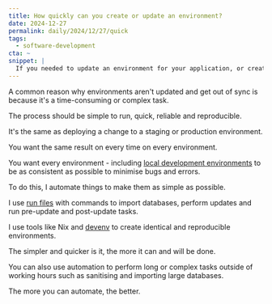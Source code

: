 ```yaml
---
title: How quickly can you create or update an environment?
date: 2024-12-27
permalink: daily/2024/12/27/quick
tags:
  - software-development
cta: ~
snippet: |
  If you needed to update an environment for your application, or create a new one from scratch, how easy would that be?
---
```


A common reason why environments aren't updated and get out of sync is because it's a time-consuming or complex task.

The process should be simple to run, quick, reliable and reproducible.

It's the same as deploying a change to a staging or production environment.

You want the same result on every time on every environment.

You want every environment - including [local development environments][2] to be as consistent as possible to minimise bugs and errors.

To do this, I automate things to make them as simple as possible.

I use [run files][0] with commands to import databases, perform updates and run pre-update and post-update tasks.

I use tools like Nix and [devenv][1] to create identical and reproducible environments.

The simpler and quicker is it, the more it can and will be done.

You can also use automation to perform long or complex tasks outside of working hours such as sanitising and importing large databases.

The more you can automate, the better.

[0]: {{site.url}}/daily/2022/08/15/using-run-file-simplify-project-tasks
[1]: {{site.url}}/daily/2024/11/11/could-nix-and-devenv-replace-docker-compose
[2]: {{site.url}}/daily/2024/12/25/localhost
